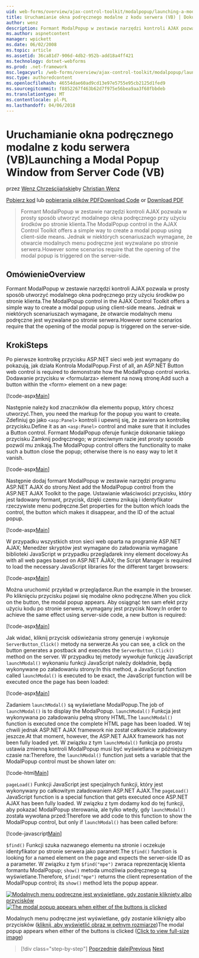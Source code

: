 ```yaml
---
uid: web-forms/overview/ajax-control-toolkit/modalpopup/launching-a-modal-popup-window-from-server-code-vb
title: Uruchamianie okna podręcznego modalne z kodu serwera (VB) | Dokumentacja firmy Microsoft
author: wenz
description: Formant ModalPopup w zestawie narzędzi kontroli AJAX pozwala w prosty sposób utworzyć modalnego okna podręcznego przy użyciu środków po stronie klienta. Jednakże w niektórych scenariuszach wymagane tego t...
ms.author: aspnetcontent
manager: wpickett
ms.date: 06/02/2008
ms.topic: article
ms.assetid: 36ca81d7-906d-4db2-952b-add18a4ff421
ms.technology: dotnet-webforms
ms.prod: .net-framework
msc.legacyurl: /web-forms/overview/ajax-control-toolkit/modalpopup/launching-a-modal-popup-window-from-server-code-vb
msc.type: authoredcontent
ms.openlocfilehash: 46554dae60ad9cd13e97e5755e95cb2125d1fed9
ms.sourcegitcommit: f8852267f463b62d7f975e56bea9aa3f68fbbdeb
ms.translationtype: MT
ms.contentlocale: pl-PL
ms.lasthandoff: 04/06/2018
---
```

<a name="launching-a-modal-popup-window-from-server-code-vb"></a><span data-ttu-id="968ca-104">Uruchamianie okna podręcznego modalne z kodu serwera (VB)</span><span class="sxs-lookup"><span data-stu-id="968ca-104">Launching a Modal Popup Window from Server Code (VB)</span></span>
====================
<span data-ttu-id="968ca-105">przez [Wenz Chrześcijańskie](https://github.com/wenz)</span><span class="sxs-lookup"><span data-stu-id="968ca-105">by [Christian Wenz](https://github.com/wenz)</span></span>

<span data-ttu-id="968ca-106">[Pobierz kod](http://download.microsoft.com/download/2/4/0/24052038-f942-4336-905b-b60ae56f0dd5/ModalPopup1.vb.zip) lub [pobierania plików PDF](http://download.microsoft.com/download/b/6/a/b6ae89ee-df69-4c87-9bfb-ad1eb2b23373/modalpopup1VB.pdf)</span><span class="sxs-lookup"><span data-stu-id="968ca-106">[Download Code](http://download.microsoft.com/download/2/4/0/24052038-f942-4336-905b-b60ae56f0dd5/ModalPopup1.vb.zip) or [Download PDF](http://download.microsoft.com/download/b/6/a/b6ae89ee-df69-4c87-9bfb-ad1eb2b23373/modalpopup1VB.pdf)</span></span>

> <span data-ttu-id="968ca-107">Formant ModalPopup w zestawie narzędzi kontroli AJAX pozwala w prosty sposób utworzyć modalnego okna podręcznego przy użyciu środków po stronie klienta.</span><span class="sxs-lookup"><span data-stu-id="968ca-107">The ModalPopup control in the AJAX Control Toolkit offers a simple way to create a modal popup using client-side means.</span></span> <span data-ttu-id="968ca-108">Jednak w niektórych scenariuszach wymagane, że otwarcie modalnych menu podręczne jest wyzwalane po stronie serwera.</span><span class="sxs-lookup"><span data-stu-id="968ca-108">However some scenarios require that the opening of the modal popup is triggered on the server-side.</span></span>


## <a name="overview"></a><span data-ttu-id="968ca-109">Omówienie</span><span class="sxs-lookup"><span data-stu-id="968ca-109">Overview</span></span>

<span data-ttu-id="968ca-110">Formant ModalPopup w zestawie narzędzi kontroli AJAX pozwala w prosty sposób utworzyć modalnego okna podręcznego przy użyciu środków po stronie klienta.</span><span class="sxs-lookup"><span data-stu-id="968ca-110">The ModalPopup control in the AJAX Control Toolkit offers a simple way to create a modal popup using client-side means.</span></span> <span data-ttu-id="968ca-111">Jednak w niektórych scenariuszach wymagane, że otwarcie modalnych menu podręczne jest wyzwalane po stronie serwera.</span><span class="sxs-lookup"><span data-stu-id="968ca-111">However some scenarios require that the opening of the modal popup is triggered on the server-side.</span></span>

## <a name="steps"></a><span data-ttu-id="968ca-112">Kroki</span><span class="sxs-lookup"><span data-stu-id="968ca-112">Steps</span></span>

<span data-ttu-id="968ca-113">Po pierwsze kontrolkę przycisku ASP.NET sieci web jest wymagany do pokazują, jak działa Kontrola ModalPopup.</span><span class="sxs-lookup"><span data-stu-id="968ca-113">First of all, an ASP.NET Button web control is required to demonstrate how the ModalPopup control works.</span></span> <span data-ttu-id="968ca-114">Dodawanie przycisku w &lt;formularza&gt; element na nową stronę:</span><span class="sxs-lookup"><span data-stu-id="968ca-114">Add such a button within the &lt;form&gt; element on a new page:</span></span>

[!code-aspx[Main](launching-a-modal-popup-window-from-server-code-vb/samples/sample1.aspx)]

<span data-ttu-id="968ca-115">Następnie należy kod znaczników dla elementu popup, który chcesz utworzyć.</span><span class="sxs-lookup"><span data-stu-id="968ca-115">Then, you need the markup for the popup you want to create.</span></span> <span data-ttu-id="968ca-116">Zdefiniuj go jako `<asp:Panel>` kontroli i upewnij się, że zawiera on kontrolkę przycisku.</span><span class="sxs-lookup"><span data-stu-id="968ca-116">Define it as an `<asp:Panel>` control and make sure that it includes a Button control.</span></span> <span data-ttu-id="968ca-117">Formant ModalPopup oferuje funkcje dokonanie takiego przycisku Zamknij podręcznego; w przeciwnym razie jest prosty sposób pozwól mu znikają.</span><span class="sxs-lookup"><span data-stu-id="968ca-117">The ModalPopup control offers the functionality to make such a button close the popup; otherwise there is no easy way to let it vanish.</span></span>

[!code-aspx[Main](launching-a-modal-popup-window-from-server-code-vb/samples/sample2.aspx)]

<span data-ttu-id="968ca-118">Następnie dodaj formant ModalPopup w zestawie narzędzi programu ASP.NET AJAX do strony.</span><span class="sxs-lookup"><span data-stu-id="968ca-118">Next add the ModalPopup control from the ASP.NET AJAX Toolkit to the page.</span></span> <span data-ttu-id="968ca-119">Ustawianie właściwości przycisku, który jest ładowany formant, przycisk, dzięki czemu znikają i identyfikator rzeczywiste menu podręczne.</span><span class="sxs-lookup"><span data-stu-id="968ca-119">Set properties for the button which loads the control, the button which makes it disappear, and the ID of the actual popup.</span></span>

[!code-aspx[Main](launching-a-modal-popup-window-from-server-code-vb/samples/sample3.aspx)]

<span data-ttu-id="968ca-120">W przypadku wszystkich stron sieci web oparta na programie ASP.NET AJAX; Menedżer skryptów jest wymagane do załadowania wymagane biblioteki JavaScript w przypadku przeglądarek inny element docelowy:</span><span class="sxs-lookup"><span data-stu-id="968ca-120">As with all web pages based on ASP.NET AJAX; the Script Manager is required to load the necessary JavaScript libraries for the different target browsers:</span></span>

[!code-aspx[Main](launching-a-modal-popup-window-from-server-code-vb/samples/sample4.aspx)]

<span data-ttu-id="968ca-121">Można uruchomić przykład w przeglądarce.</span><span class="sxs-lookup"><span data-stu-id="968ca-121">Run the example in the browser.</span></span> <span data-ttu-id="968ca-122">Po kliknięciu przycisku pojawi się modalne okno podręczne.</span><span class="sxs-lookup"><span data-stu-id="968ca-122">When you click on the button, the modal popup appears.</span></span> <span data-ttu-id="968ca-123">Aby osiągnąć ten sam efekt przy użyciu kodu po stronie serwera, wymagany jest przycisk Nowy:</span><span class="sxs-lookup"><span data-stu-id="968ca-123">In order to achieve the same effect using server-side code, a new button is required:</span></span>

[!code-aspx[Main](launching-a-modal-popup-window-from-server-code-vb/samples/sample5.aspx)]

<span data-ttu-id="968ca-124">Jak widać, kliknij przycisk odświeżania strony generuje i wykonuje `ServerButton_Click()` metody na serwerze.</span><span class="sxs-lookup"><span data-stu-id="968ca-124">As you can see, a click on the button generates a postback and executes the `ServerButton_Click()` method on the server.</span></span> <span data-ttu-id="968ca-125">W przypadku tej metody wywołuje funkcję JavaScript `launchModal()` wykonaniu funkcji JavaScript należy dokładnie, będą wykonywane po załadowaniu strony:</span><span class="sxs-lookup"><span data-stu-id="968ca-125">In this method, a JavaScript function called `launchModal()` is executed to be exact, the JavaScript function will be executed once the page has been loaded:</span></span>

[!code-aspx[Main](launching-a-modal-popup-window-from-server-code-vb/samples/sample6.aspx)]

<span data-ttu-id="968ca-126">Zadaniem `launchModal()` są wyświetlane ModalPopup.</span><span class="sxs-lookup"><span data-stu-id="968ca-126">The job of `launchModal()` is to display the ModalPopup.</span></span> <span data-ttu-id="968ca-127">`launchModal()` Funkcja jest wykonywana po załadowaniu pełną strony HTML.</span><span class="sxs-lookup"><span data-stu-id="968ca-127">The `launchModal()` function is executed once the complete HTML page has been loaded.</span></span> <span data-ttu-id="968ca-128">W tej chwili jednak ASP.NET AJAX framework nie został całkowicie załadowany jeszcze.</span><span class="sxs-lookup"><span data-stu-id="968ca-128">At that moment, however, the ASP.NET AJAX framework has not been fully loaded yet.</span></span> <span data-ttu-id="968ca-129">W związku z tym `launchModal()` funkcja po prostu ustawia zmienną kontroli ModalPopup musi być wyświetlana w późniejszym czasie na:</span><span class="sxs-lookup"><span data-stu-id="968ca-129">Therefore, the `launchModal()` function just sets a variable that the ModalPopup control must be shown later on:</span></span>

[!code-html[Main](launching-a-modal-popup-window-from-server-code-vb/samples/sample7.html)]

<span data-ttu-id="968ca-130">`pageLoad()` Funkcji JavaScript jest specjalnych funkcji, który jest wykonywany po całkowitym załadowaniem ASP.NET AJAX.</span><span class="sxs-lookup"><span data-stu-id="968ca-130">The `pageLoad()` JavaScript function is a special function that gets executed once ASP.NET AJAX has been fully loaded.</span></span> <span data-ttu-id="968ca-131">W związku z tym dodamy kod do tej funkcji, aby pokazać ModalPopup sterowania, ale tylko wtedy, gdy `launchModal()` została wywołana przed:</span><span class="sxs-lookup"><span data-stu-id="968ca-131">Therefore we add code to this function to show the ModalPopup control, but only if `launchModal()` has been called before:</span></span>

[!code-javascript[Main](launching-a-modal-popup-window-from-server-code-vb/samples/sample8.js)]

<span data-ttu-id="968ca-132">`$find()` Funkcji szuka nazwanego elementu na stronie i oczekuje identyfikator po stronie serwera jako parametr.</span><span class="sxs-lookup"><span data-stu-id="968ca-132">The `$find()` function is looking for a named element on the page and expects the server-side ID as a parameter.</span></span> <span data-ttu-id="968ca-133">W związku z tym `$find("mpe")` zwraca reprezentację klienta formantu ModalPopup; `show()` metoda umożliwia podręcznego są wyświetlane.</span><span class="sxs-lookup"><span data-stu-id="968ca-133">Therefore, `$find("mpe")` returns the client representation of the ModalPopup control; its `show()` method lets the popup appear.</span></span>


<span data-ttu-id="968ca-134">[![Modalnych menu podręczne jest wyświetlane, gdy zostanie kliknięty albo przycisków](launching-a-modal-popup-window-from-server-code-vb/_static/image2.png)](launching-a-modal-popup-window-from-server-code-vb/_static/image1.png)</span><span class="sxs-lookup"><span data-stu-id="968ca-134">[![The modal popup appears when either of the buttons is clicked](launching-a-modal-popup-window-from-server-code-vb/_static/image2.png)](launching-a-modal-popup-window-from-server-code-vb/_static/image1.png)</span></span>

<span data-ttu-id="968ca-135">Modalnych menu podręczne jest wyświetlane, gdy zostanie kliknięty albo przycisków ([kliknij, aby wyświetlić obraz w pełnym rozmiarze](launching-a-modal-popup-window-from-server-code-vb/_static/image3.png))</span><span class="sxs-lookup"><span data-stu-id="968ca-135">The modal popup appears when either of the buttons is clicked ([Click to view full-size image](launching-a-modal-popup-window-from-server-code-vb/_static/image3.png))</span></span>

> [!div class="step-by-step"]
> <span data-ttu-id="968ca-136">[Poprzednie](positioning-a-modalpopup-cs.md)
> [dalej](using-modalpopup-with-a-repeater-control-vb.md)</span><span class="sxs-lookup"><span data-stu-id="968ca-136">[Previous](positioning-a-modalpopup-cs.md)
[Next](using-modalpopup-with-a-repeater-control-vb.md)</span></span>

